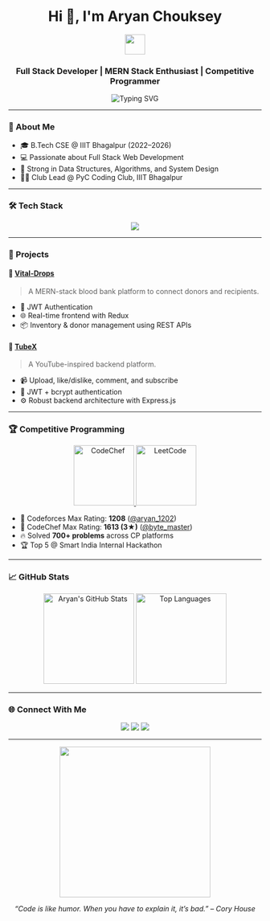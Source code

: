 <h1 align="center">Hi 👋, I'm Aryan Chouksey</h1>
<p align="center">
  <img src="https://media.giphy.com/media/hvRJCLFzcasrR4ia7z/giphy.gif" width="40"/>
</p>
<h3 align="center">Full Stack Developer | MERN Stack Enthusiast | Competitive Programmer</h3>

<p align="center">
  <img src="https://readme-typing-svg.herokuapp.com?font=Fira+Code&size=22&pause=1000&center=true&vCenter=true&width=435&lines=Computer+Science+Student+@+IIIT+Bhagalpur;Full+Stack+Developer;Competitive+Programmer;Tech+Mentor+%7C+Workshop+Leader" alt="Typing SVG" />
</p>

---

### 🚀 About Me

- 🎓 B.Tech CSE @ IIIT Bhagalpur (2022–2026)  
- 💻 Passionate about Full Stack Web Development  
- 🧠 Strong in Data Structures, Algorithms, and System Design  
- 👨‍🏫 Club Lead @ PyC Coding Club, IIIT Bhagalpur  

---

### 🛠️ Tech Stack

<p align="center">
  <img src="https://skillicons.dev/icons?i=c,cpp,html,css,js,ts,react,nodejs,express,mongodb,docker,git,vscode" />
</p>

---

### 📂 Projects

#### 🔗 [Vital-Drops](https://github.com/aryan12022/VitalDrops)
> A MERN-stack blood bank platform to connect donors and recipients.

- 🔐 JWT Authentication  
- 🌐 Real-time frontend with Redux  
- 📦 Inventory & donor management using REST APIs

#### 🔗 [TubeX](https://github.com/aryan12022/Tube-x)
> A YouTube-inspired backend platform.

- 📹 Upload, like/dislike, comment, and subscribe  
- 🔐 JWT + bcrypt authentication  
- ⚙️ Robust backend architecture with Express.js

---

### 🏆 Competitive Programming

<p align="center">

  <a href="https://www.codechef.com/users/byte_master" target="_blank">
    <img src="https://cdn.dribbble.com/users/153580/screenshots/4867562/codechef.gif" width="120" title="CodeChef"/>
  </a>
  <a href="https://leetcode.com/u/Aryan_1202/" target="_blank">
    <img src="https://upload.wikimedia.org/wikipedia/commons/1/19/LeetCode_logo_black.png" width="120" title="LeetCode"/>
  </a>
</p>

- 🏅 Codeforces Max Rating: **1208** ([@aryan_1202](https://codeforces.com/profile/aryan_1202))  
- 🥈 CodeChef Max Rating: **1613 (3★)** ([@byte_master](https://www.codechef.com/users/byte_master))  
- 🔥 Solved **700+ problems** across CP platforms  
- 🏆 Top 5 @ Smart India Internal Hackathon  

---

### 📈 GitHub Stats

<p align="center">
  <img src="https://github-readme-stats.vercel.app/api?username=aryan12022&show_icons=true&theme=radical" alt="Aryan's GitHub Stats" height="180"/>
  <img src="https://github-readme-stats.vercel.app/api/top-langs/?username=aryan12022&layout=compact&theme=radical" alt="Top Languages" height="180"/>
</p>

---

### 🌐 Connect With Me

<p align="center">
  <a href="mailto:choukseyaryan49@gmail.com"><img src="https://img.shields.io/badge/Email-D14836?style=for-the-badge&logo=gmail&logoColor=white"/></a>
  <a href="https://www.linkedin.com/in/aryan-chouksey-808483248/"><img src="https://img.shields.io/badge/LinkedIn-blue?style=for-the-badge&logo=linkedin&logoColor=white"/></a>
  <a href="https://github.com/aryan12022"><img src="https://img.shields.io/badge/GitHub-black?style=for-the-badge&logo=github&logoColor=white"/></a>
</p>

---

<p align="center">
  <img src="https://media.giphy.com/media/qgQUggAC3Pfv687qPC/giphy.gif" width="300"/>
</p>

<p align="center"><i>“Code is like humor. When you have to explain it, it’s bad.” – Cory House</i></p>

